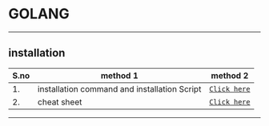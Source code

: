 # GOLANG
----
## installation 
| S.no | method 1 | method 2 |
| --- | --- | --- |
| 1. |  installation command and installation Script | [`Click here`](https://github.com/yuva19102003/DEVOPS-TOOL/tree/master/go%20lang/INSTALLATION) |
| 2. |  cheat sheet | [`Click here`](https://github.com/yuva19102003/DEVOPS-TOOL/tree/master/go%20lang/golang.md) |
----
